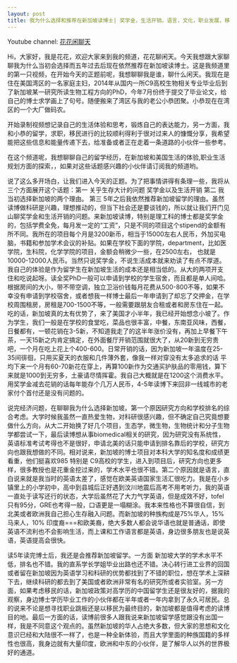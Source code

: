 ```yaml
---
layout: post
title: 我为什么选择和推荐在新加坡读博士| 奖学金，生活开销，语言，文化，职业发展，移民
---
```


Youtube channel: [花花闲聊天](https://www.youtube.com/channel/UCkGflSIh10zjIDTfzEPdsdw)

Hi，大家好，我是花花，欢迎大家来到我的频道，花花聊闲天。今天我想跟大家聊聊我为什么当初会选择而五年过去后现在依然推荐在新加坡读博士。这是我频道里的第一只视频，在开始今天的正题前呢，我想聊聊我是谁，聊什么闲天。我现在是住在美国湾区的一名家庭主妇，2014年从国内一所C9高校生物相关专业毕业后到了新加坡某一研究所读生物工程方向的PhD，今年7月份终于提交了毕业论文，给自己的博士求学画上了句号。随便搬来了湾区与我的老公小恭团聚。小恭现在在湾区的一个大厂做码农。

开始录制视频想记录自己的生活体验和思考，锻炼自己的表达能力，另一方面，我和小恭的留学，求职，移民进行的比较顺利得利于很对过来人的慷慨分享，我希望能把这些信息和能量传递下去，给准备或者正在走着一条道路的小伙伴一些参考。

在这个频道呢，我想聊聊自己的留学经历，在新加坡和美国生活的体验,职业生活规划方面的探索，，如果对这些话题感兴趣的小伙伴请订阅我的频道哟。

说了这么多开场白，让我们进入今天的正题。为了把事情讲得有条理一些，我将从三个方面展开这个话题：第一 关乎生存大计的问题 奖学金以及生活开销 第二 我当初选择新加坡的两个理由。 第三 5年之后我依然推荐新加坡留学的理由。虽然读博做科研是兴趣，理想推动的，但当下社会还是要谈钱的，所以就让我们开门见山聊奖学金和生活开销的问题。来新加坡读博，特别是理工科的博士都是奖学金的，包括学费全免，每月发一定的“工资”，只是不同的项目这个stipend的金额有所不同。我所在的项目每个月是3200新币，相当于15000左右人民币，外加买电脑，书籍和参加学术会议的补贴。如果在学校下面的学院，department，比如医学院，生科院，化学学院的项目，金额会稍微少一些，在2500左右， 也就是10000-12000人民币。当然只说奖学金，不说生活成本就来劝读了有点不厚道。我自己的体验是作为留学生在新加坡生活的成本还是相当低的。从大的两项开支 住和吃说起呀。读全奖PhD一般可以申请到学校的学生宿舍，而且都是单人间哈。根据房间的大小，带不带空调，独立卫浴价钱每月花费从500-800不等，如果不幸没有申请到学校宿舍，或者想我一样博士最后一年申请到了却忘了交押金，在学校周围租房，房租是700-1500不等，一般需要跟朋友合租或者和房东住在一起。吃的话，新加坡真的太有优势了，来了美国才小半年，我已经开始想念小坡了。作为学生，我们一般是在学校的食堂吃，菜品也很丰富，中餐，东南亚风味，西餐，日餐都有，一顿花销在3-5新，不知道我走了的这半年涨价没有，再加上早餐下午茶，一天15新之内肯定搞定，在外面餐厅开销范围就很大了，从20新到无穷贵吧，一个月在吃上花上个400-600。日常开销的话，因为新加坡一年温度在25-35间徘徊，只用买夏天的衣服和几件薄外套，像我一样对穿没有太多追求的话 平均下来一个月有60-70新花在穿上，再算100新作为交通买护肤品的零用钱，算下来就是1000到无穷多，土豪请尽情挥霍。我自己大概就是在1200这个消费水平。用奖学金减去花销的话每年能存个几万人民币，4-5年读博下来回非一线城市的老家付个首付还是没有问题的。

说完经济问题，在聊聊我为什么选择新加坡。第一个原因研究方向和学校排名的综合考虑。大学时候我虽然一直热爱生物，对科研很感兴趣，但不确定自己究竟想要做什么方向，从大二开始换了好几个项目，生态学，微生物，生物统计和分子生物学都尝试一下，最后读博想从事biomedical相关的研究，因为研究没有系统性，英语标准考试考得也不是很好，申请北美的话只能申请到排名靠后的学校，研究方向也跟我想做的不同。相对说来，新加坡的博士项目对本科大学的知名度和成绩更看重，他们挺喜欢985 特别是 C9高校的学生，进入到项目后，研究方向也更多样，很多教授也是花重金挖过来的，学术水平也很不错。第二个原因就是语言，直白说来就是我当时的英语太差了，感觉在欧美英语国家生活汇很吃力。我是在小乡镇里上的小学初中，高中到县城后正好遇到汶川地震后高考不用考听力，我的英语一直处于读写还行的状态，大学后虽然花了大力气学英语，但是成效不好，tofel只有95分，GRE也考得一般，口语更是一塌糊涂。我本来性格也不算很自信，到北美或者欧洲我自己担心生存融入问题。而新加坡的种族构成是75%华人，15%马来人，10% 印度裔===和欧美裔，绝大多数人都会说华语也就是普通话，即使英语不流利也不会影响生活，而上课和工作语言都是英语，身边很多朋友也是说英语，英语提高会很快。

读5年读完博士后，我还是会推荐新加坡留学。一方面 新加坡大学的学术水平不低，排名也不错。我的直系学长学姐毕业出路也还不错。决心转行进工业界的回国或者留在新加坡因为英语学习和科研的优势都找到了不错的职位，想在学术上深耕下去，继续科研的都去到了美国或者欧洲非常有名的研究所或者实验室。另一方面，如果考虑移民的话，新加坡政策对高学历的中国留学生还是很友好的，据我的观察，身边博士学历毕业工作的小伙伴都在半年或者一年内拿到了永久可居民。总的说来不论是想寻找职业跳板还是以移民为最终目的，新加坡都是值得考虑的读博目的地。最后一方面的话，读博前很多人跟我说来新加坡留学感觉跟没有出国一样，我是不同意这个观点的。虽然新加坡的华人占绝大多数，但大家的思想和文化意识已经和大陆很不一样了，也是一种全新体验，而且大学里面的种族国籍的多样性也很高，我身边就有大量印度，欧洲和中东的小伙伴，是了解华人以外的世界极好的通道。


